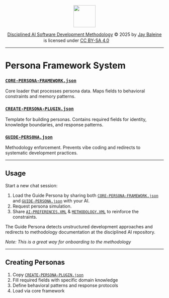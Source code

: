 <div align="center">

<img src="https://banes-lab.com/assets/images/banes_lab/700px_Main_Animated.gif" width="70" />

<a href="https://github.com/Varietyz/Disciplined-AI-Software-Development">Disciplined AI Software Development Methodology</a> © 2025 by <a href="https://www.linkedin.com/in/jay-baleine/">Jay Baleine</a> is licensed under <a href="https://creativecommons.org/licenses/by-sa/4.0/">CC BY-SA 4.0</a> <img src="https://mirrors.creativecommons.org/presskit/icons/cc.svg" alt="" width="16" height="16"><img src="https://mirrors.creativecommons.org/presskit/icons/by.svg" alt="" width="16" height="16"><img src="https://mirrors.creativecommons.org/presskit/icons/sa.svg" alt="" width="16" height="16">

</div>

---

# Persona Framework System

### [`CORE-PERSONA-FRAMEWORK.json`](persona/JSON/CORE-PERSONA-FRAMEWORK.json)
Core loader that processes persona data. Maps fields to behavioral constraints and memory patterns.

### [`CREATE-PERSONA-PLUGIN.json`](persona/JSON/CREATE-PERSONA-PLUGIN.json)
Template for building personas. Contains required fields for identity, knowledge boundaries, and response patterns.

### [`GUIDE-PERSONA.json`](persona/JSON/persona_plugins/GUIDE-PERSONA.json)
Methodology enforcement. Prevents vibe coding and redirects to systematic development practices.

---

## Usage

Start a new chat session:
1. Load the Guide Persona by sharing both [`CORE-PERSONA-FRAMEWORK.json`](persona/JSON/CORE-PERSONA-FRAMEWORK.json) and [`GUIDE-PERSONA.json`](persona/JSON/persona_plugins/GUIDE-PERSONA.json) with your AI.
2. Request persona simulation.
3. Share [`AI-PREFERENCES.XML`](prompt_formats/software_development/XML/AI-PREFERENCES.XML) & [`METHODOLOGY.XML`](prompt_formats/software_development/XML/METHODOLOGY.XML) to reinforce the constraints.

The Guide Persona detects unstructured development approaches and redirects to methodology documentation at the disciplined AI repository.

*Note: This is a great way for onboarding to the methodology*

---

## Creating Personas

1. Copy [`CREATE-PERSONA-PLUGIN.json`](persona/JSON/CREATE-PERSONA-PLUGIN.json)
2. Fill required fields with specific domain knowledge
3. Define behavioral patterns and response protocols
4. Load via core framework